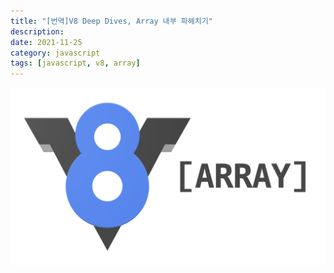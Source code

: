 ```yaml
---
title: "[번역]V8 Deep Dives, Array 내부 파헤치기"
description:
date: 2021-11-25
category: javascript
tags: [javascript, v8, array]
---
```


![V8 Array](./img/v8-array.png)
